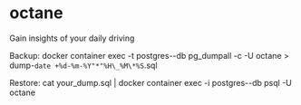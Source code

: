 # octane

Gain insights of your daily driving

Backup:
docker container exec -t postgres--db pg_dumpall -c -U octane > dump-`date +%d-%m-%Y"*"%H\_%M\*%S`.sql

Restore:
cat your_dump.sql | docker container exec -i postgres--db psql -U octane
